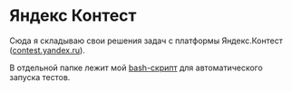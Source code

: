 # Яндекс Контест

Сюда я складываю свои решения задач с платформы Яндекс.Контест ([contest.yandex.ru](https://contest.yandex.ru/)).

В отдельной папке лежит мой [bash-скрипт](https://github.com/ypypy28/yandex.contest/tree/main/0.%20Test%20runner) для автоматического запуска тестов.
